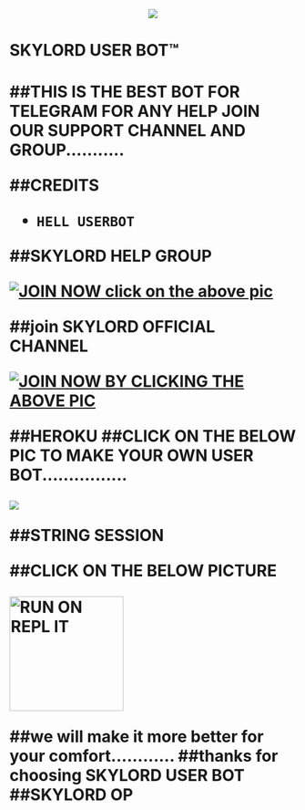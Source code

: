 <p align="center">
<img src="https://telegra.ph/file/3f79ca923137a181ab4c3.jpg" </p>

 </p>
<p align="center"><h1>SKYLORD USER BOT™<h1>
  
  ##THIS IS THE BEST BOT FOR TELEGRAM FOR ANY HELP JOIN OUR SUPPORT CHANNEL AND GROUP...........
  
  ##CREDITS 
  - `HELL USERBOT`
  
  
  
  
  
  ##SKYLORD HELP GROUP 
  
  
  
  
  
  
  <p align="centre"><a href="https://t.me/SKYLORD-OP_help_chat?template=https://t.me/PSKYLORD-OP_help_chat"> <img src="https://telegra.ph/file/984dba80e475adbf135b5.jpg" alt="JOIN NOW click on the above pic"/></a></p>



##join SKYLORD OFFICIAL CHANNEL





<p align="centre"><a href="https://t.me/SKYLORD-OP_userbot_channel?template=https://t.me/SKYLORD-OP_userbot_channel"> <img src="https://telegra.ph/file/79fff9ec9113485f74e93.jpg" alt="JOIN NOW BY CLICKING THE ABOVE PIC "/></a></p>





##HEROKU
##CLICK ON THE BELOW PIC TO MAKE YOUR OWN USER BOT................

<a href="https://dashboard.heroku.com/new?template=https://github.com/SKYLORD-OP-op/SKYLORD-OP_op/blob/master"><img src="https://telegra.ph/file/04707e81a7c8875a1bd1c.jpg"></a>



##STRING SESSION

##CLICK ON THE BELOW PICTURE






<p align="centre"><a href="https://repl.it/"> <img src="https://telegra.ph/file/58d69f11540b9f6a20f5f.jpg" alt="RUN ON REPL IT " width="200" height="200.200"/></a></p>





##we will make it more better for your comfort............
##thanks for choosing SKYLORD USER BOT 
##SKYLORD OP

